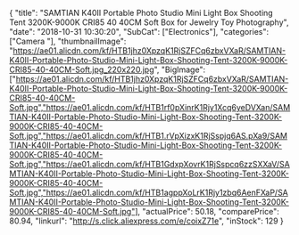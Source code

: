 {
	"title": "SAMTIAN K40II Portable Photo Studio Mini Light Box Shooting Tent 3200K-9000K CRI85 40 40CM Soft Box for Jewelry Toy Photography",
	"date": "2018-10-31 10:30:20",
	"SubCat": ["Electronics"],
	"categories": ["Camera "],
	"thumbnailImage": "https://ae01.alicdn.com/kf/HTB1jhz0XpzqK1RjSZFCq6zbxVXaR/SAMTIAN-K40II-Portable-Photo-Studio-Mini-Light-Box-Shooting-Tent-3200K-9000K-CRI85-40-40CM-Soft.jpg_220x220.jpg",
	"BigImage": ["https://ae01.alicdn.com/kf/HTB1jhz0XpzqK1RjSZFCq6zbxVXaR/SAMTIAN-K40II-Portable-Photo-Studio-Mini-Light-Box-Shooting-Tent-3200K-9000K-CRI85-40-40CM-Soft.jpg","https://ae01.alicdn.com/kf/HTB1rf0pXinrK1Rjy1Xcq6yeDVXan/SAMTIAN-K40II-Portable-Photo-Studio-Mini-Light-Box-Shooting-Tent-3200K-9000K-CRI85-40-40CM-Soft.jpg","https://ae01.alicdn.com/kf/HTB1.rVpXizxK1RjSspjq6AS.pXa9/SAMTIAN-K40II-Portable-Photo-Studio-Mini-Light-Box-Shooting-Tent-3200K-9000K-CRI85-40-40CM-Soft.jpg","https://ae01.alicdn.com/kf/HTB1GdxpXovrK1RjSspcq6zzSXXaV/SAMTIAN-K40II-Portable-Photo-Studio-Mini-Light-Box-Shooting-Tent-3200K-9000K-CRI85-40-40CM-Soft.jpg","https://ae01.alicdn.com/kf/HTB1agppXoLrK1Rjy1zbq6AenFXaP/SAMTIAN-K40II-Portable-Photo-Studio-Mini-Light-Box-Shooting-Tent-3200K-9000K-CRI85-40-40CM-Soft.jpg"],
	"actualPrice": 50.18,
	"comparePrice": 80.94,
	"linkurl": "http://s.click.aliexpress.com/e/coixZ71e",
	"inStock": 129
}

